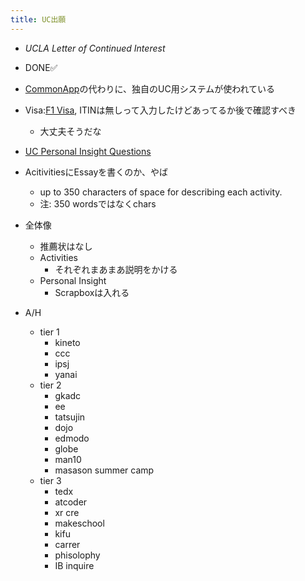 ```yaml
---
title: UC出願
---
```


* *UCLA Letter of Continued Interest*

* DONE✅

* [CommonApp](CommonApp.md)の代わりに、独自のUC用システムが使われている

* Visa:[F1 Visa](F1%20Visa.md), ITINは無しって入力したけどあってるか後で確認すべき
  
  * 大丈夫そうだな
* [UC Personal Insight Questions](UC%20Personal%20Insight%20Questions.md)

* AcitivitiesにEssayを書くのか、やば
  
  * up to 350 characters of space for describing each activity.
  * 注: 350 wordsではなくchars
* 全体像
  
  * 推薦状はなし
  * Activities
    * それぞれまあまあ説明をかける
  * Personal Insight
    * Scrapboxは入れる
* A/H
  
  * tier 1
    * kineto
    * ccc
    * ipsj
    * yanai
  * tier 2
    * gkadc
    * ee
    * tatsujin
    * dojo
    * edmodo
    * globe
    * man10
    * masason summer camp
  * tier 3
    * tedx
    * atcoder
    * xr cre
    * makeschool
    * kifu
    * carrer
    * phisolophy
    * IB inquire

